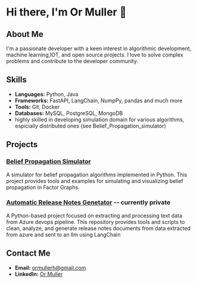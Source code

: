 # Hi there, I'm Or Muller 👋

## About Me
I'm a passionate developer with a keen interest in algorithmic development, machine learning,IOT, and open source projects. I love to solve complex problems and contribute to the developer community.

## Skills
- **Languages:**  Python, Java
- **Frameworks:** FastAPI, LangChain, NumpPy, pandas and much more
- **Tools:** Git, Docker
- **Databases:** MySQL, PostgreSQL, MongoDB
- highly skilled in developing simulation domain for various algorithms, espicially distributed ones (see Belief_Propagation_simulator)

## Projects
### [Belief Propagation Simulator](https://github.com/OrMullerHahitti/Belief-Propagation-Simulator)

A simulator for belief propagation algorithms implemented in Python. This project provides tools and examples for simulating and visualizing belief propagation in Factor Graphs.
### [Automatic Release Notes Genetator](https://github.com/OrMullerHahitti/AutomatedReleaseNotes)  -- currently private
A Python-based project focused on extracting and processing text data from Azure devops pipeline. This repository provides tools and scripts to clean, analyze, and generate release notes documents from data extracted from azure and sent to an llm using LangChain
## Contact Me
- **Email:** [ormullerh@gmail.com](ormullerh@gmail.com)
- **LinkedIn:** [Or Muller](https://www.linkedin.com/in/or-muller)
